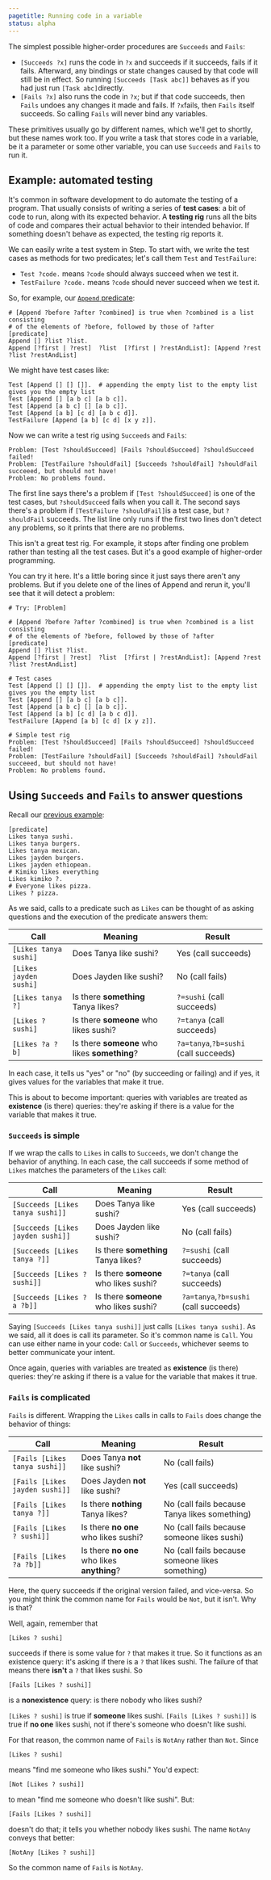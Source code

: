 ```yaml
---
pagetitle: Running code in a variable
status: alpha
---
```

The simplest possible higher-order procedures are `Succeeds` and `Fails`:

* `[Succeeds ?x]` runs the code in `?x` and succeeds if it succeeds, fails if it fails.  Afterward, any bindings or state changes caused by that code will still be in effect.  So running `[Succeeds [Task abc]]`  behaves as if you had just run `[Task abc]`directly.
* `[Fails ?x]` also runs the code in `?x`; but if that code succeeds, then `Fails` undoes any changes it made and fails.  If `?x`fails, then `Fails` itself succeeds.  So calling `Fails` will never bind any variables.

These primitives usually go by different names, which we'll get to shortly, but these names work too.  If you write a task that stores code in a variable, be it a parameter or some other variable, you can use `Succeeds` and `Fails` to run it.

## Example: automated testing

It's common in software development to do automate the testing of a program.  That usually consists of writing a series of **test cases**: a bit of code to run, along with its expected behavior.  A **testing rig** runs all the bits of code and compares their actual behavior to their intended behavior.  If something doesn't behave as expected, the testing rig reports it.

We can easily write a test system in Step.  To start with, we write the test cases as methods for two predicates; let's call them `Test` and  `TestFailure`:

* `Test ?code.` means `?code` should always succeed when we test it.
* `TestFailure ?code.` means `?code` should never succeed when we test it.

So, for example, our [`Append` predicate](matching_tuples):
```step
# [Append ?before ?after ?combined] is true when ?combined is a list consisting
# of the elements of ?before, followed by those of ?after
[predicate]
Append [] ?list ?list.
Append [?first | ?rest]  ?list  [?first | ?restAndList]: [Append ?rest ?list ?restAndList]
```
We might have test cases like:
```step
Test [Append [] [] []].  # appending the empty list to the empty list gives you the empty list
Test [Append [] [a b c] [a b c]].
Test [Append [a b c] [] [a b c]].
Test [Append [a b] [c d] [a b c d]].
TestFailure [Append [a b] [c d] [x y z]].
```
Now we can write a test rig using `Succeeds` and `Fails`:
```step
Problem: [Test ?shouldSucceed] [Fails ?shouldSucceed] ?shouldSucceed failed!
Problem: [TestFailure ?shouldFail] [Succeeds ?shouldFail] ?shouldFail succeeed, but should not have!
Problem: No problems found.
```
The first line says there's a problem if `[Test ?shouldSucceed]` is one of the test cases, but `?shouldSucceed` fails when you call it.  The second says there's a problem if `[TestFailure ?shouldFail]`is a test case, but `?shouldFail` succeeds.  The list line only runs if the first two lines don't detect any problems, so it prints that there are no problems.

This isn't a great test rig.  For example, it stops after finding one problem rather than testing all the test cases.  But it's a good example of higher-order programming.

You can try it here.  It's a little boring since it just says there aren't any problems.  But if you delete one of the lines of Append and rerun it, you'll see that it will detect a problem:
```Step
# Try: [Problem]

# [Append ?before ?after ?combined] is true when ?combined is a list consisting
# of the elements of ?before, followed by those of ?after
[predicate]
Append [] ?list ?list.
Append [?first | ?rest]  ?list  [?first | ?restAndList]: [Append ?rest ?list ?restAndList]

# Test cases
Test [Append [] [] []].  # appending the empty list to the empty list gives you the empty list
Test [Append [] [a b c] [a b c]].
Test [Append [a b c] [] [a b c]].
Test [Append [a b] [c d] [a b c d]].
TestFailure [Append [a b] [c d] [x y z]].

# Simple test rig
Problem: [Test ?shouldSucceed] [Fails ?shouldSucceed] ?shouldSucceed failed!
Problem: [TestFailure ?shouldFail] [Succeeds ?shouldFail] ?shouldFail succeeed, but should not have!
Problem: No problems found.
```

## Using `Succeeds` and `Fails` to answer questions

Recall our [previous example](answering_questions):
```step
[predicate]
Likes tanya sushi.
Likes tanya burgers.
Likes tanya mexican.
Likes jayden burgers.
Likes jayden ethiopean.
# Kimiko likes everything
Likes kimiko ?.
# Everyone likes pizza.
Likes ? pizza.
```
As we said, calls to a predicate such as `Likes` can be thought of as asking questions and the execution of the predicate answers them:

|Call                  | Meaning                                 | Result                             |
|----------------------|-----------------------------------------|------------------------------------|
|`[Likes tanya sushi]` | Does Tanya like sushi?                  | Yes (call succeeds)                |
|`[Likes jayden sushi]`| Does Jayden like sushi?                 | No (call fails)                    |
|`[Likes tanya ?]`     | Is there **something** Tanya likes?                   | `?=sushi` (call succeeds)            |
|`[Likes ? sushi]`     | Is there **someone** who likes sushi?                        | `?=tanya` (call succeeds)            |
|`[Likes ?a ?b]`       | Is there **someone** who likes **something**?   | `?a=tanya`,`?b=sushi` (call succeeds)  |

In each case, it tells us "yes" or "no" (by succeeding or failing) and if yes, it gives values for the variables that make it true.

This is about to become important: queries with variables are treated as **existence** (is there) queries: they're asking if there is a value for the variable that makes it true.

### `Succeeds` is simple

If we wrap the calls to `Likes` in calls to `Succeeds`, we don't change the behavior of anything.  In each case, the call succeeds if some method of `Likes` matches the parameters of the `Likes` call:

|Call                  | Meaning                                 | Result                             |
|----------------------|-----------------------------------------|------------------------------------|
|`[Succeeds [Likes tanya sushi]]` | Does Tanya like sushi?                  | Yes (call succeeds)                |
|`[Succeeds [Likes jayden sushi]]`| Does Jayden like sushi?                 | No (call fails)                    |
|`[Succeeds [Likes tanya ?]]`     | Is there **something** Tanya likes?    | `?=sushi` (call succeeds)            |
|`[Succeeds [Likes ? sushi]]`     | Is there **someone** who likes sushi?                         | `?=tanya` (call succeeds)            |
|`[Succeeds [Likes ?a ?b]]`       | Is there **someone** who likes sushi?    | `?a=tanya`,`?b=sushi` (call succeeds)  |

Saying `[Succeeds [Likes tanya sushi]]` just calls `[Likes tanya sushi]`.  As we said, all it does is call its parameter.  So it's common name is `Call`.  You can use either name in your code: `Call` or `Succeeds`, whichever seems to better communicate your intent.

Once again, queries with variables are treated as **existence** (is there) queries: they're asking if there is a value for the variable that makes it true.

### `Fails` is complicated

`Fails` is different.  Wrapping the `Likes` calls in calls to `Fails` does change the behavior of things:

|Call                  | Meaning                                 | Result                             |
|----------------------|-----------------------------------------|------------------------------------|
|`[Fails [Likes tanya sushi]]` | Does Tanya **not** like sushi?                  | No (call fails)                |
|`[Fails [Likes jayden sushi]]`| Does Jayden **not** like sushi?                 | Yes (call succeeds)                    |
|`[Fails [Likes tanya ?]]`     | Is there **nothing** Tanya likes?                   | No (call fails because Tanya likes something)            |
|`[Fails [Likes ? sushi]]`     | Is there **no one** who likes sushi?                        | No (call fails because someone likes sushi)            |
|`[Fails [Likes ?a ?b]]`       | Is there  **no one** who likes **anything**?   | No (call fails because someone likes something)  |

Here, the query succeeds if the original version failed, and vice-versa.  So you might think the common name for `Fails` would be `Not`, but it isn't.  Why is that?

Well, again, remember that
```step
[Likes ? sushi]
```
succeeds if there is some value for `?` that makes it true.  So it functions as an existence query: it's asking if there is a `?` that likes sushi.  The failure of that means there **isn't** a `?` that likes sushi.  So
```step
[Fails [Likes ? sushi]]
```
is a **nonexistence** query: is there nobody who likes sushi?

`[Likes ? sushi]` is true if **someone** likes sushi.  `[Fails [Likes ? sushi]]` is true if **no one** likes sushi, not if there's someone who doesn't like sushi.

For that reason, the common name of `Fails` is `NotAny` rather than `Not`.  Since
```step
[Likes ? sushi]
```
means "find me someone who likes sushi."  You'd expect:
```step
[Not [Likes ? sushi]]
```
to mean "find me someone who doesn't like sushi".   But:
```step
[Fails [Likes ? sushi]]
```
doesn't do that; it tells you whether nobody likes sushi.  The name `NotAny` conveys that better:
```step
[NotAny [Likes ? sushi]]
```
So the common name of `Fails` is `NotAny`.